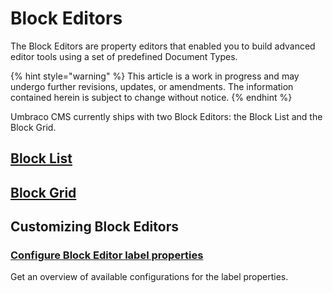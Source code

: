 # Block Editors

The Block Editors are property editors that enabled you to build advanced editor tools using a set of predefined Document Types.

{% hint style="warning" %}
This article is a work in progress and may undergo further revisions, updates, or amendments. The information contained herein is subject to change without notice.
{% endhint %}

Umbraco CMS currently ships with two Block Editors: the Block List and the Block Grid.

## [Block List](block-list-editor.md)

## [Block Grid](block-grid-editor.md)

## Customizing Block Editors

### [Configure Block Editor label properties](label-property-configuration.md)

Get an overview of available configurations for the label properties.

